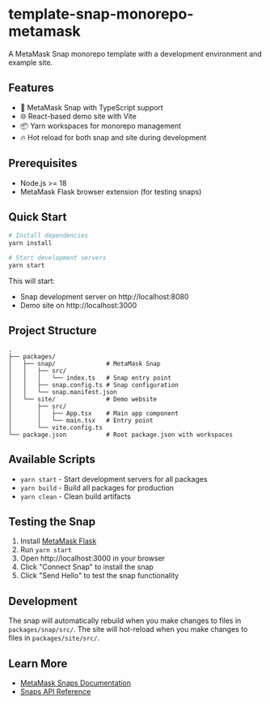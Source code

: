 # template-snap-monorepo-metamask

A MetaMask Snap monorepo template with a development environment and example site.

## Features

- 🔌 MetaMask Snap with TypeScript support
- 🌐 React-based demo site with Vite
- 📦 Yarn workspaces for monorepo management
- 🔥 Hot reload for both snap and site during development

## Prerequisites

- Node.js >= 18
- MetaMask Flask browser extension (for testing snaps)

## Quick Start

```bash
# Install dependencies
yarn install

# Start development servers
yarn start
```

This will start:
- Snap development server on http://localhost:8080
- Demo site on http://localhost:3000

## Project Structure

```
.
├── packages/
│   ├── snap/              # MetaMask Snap
│   │   ├── src/
│   │   │   └── index.ts   # Snap entry point
│   │   ├── snap.config.ts # Snap configuration
│   │   └── snap.manifest.json
│   └── site/              # Demo website
│       ├── src/
│       │   ├── App.tsx    # Main app component
│       │   └── main.tsx   # Entry point
│       └── vite.config.ts
└── package.json           # Root package.json with workspaces
```

## Available Scripts

- `yarn start` - Start development servers for all packages
- `yarn build` - Build all packages for production
- `yarn clean` - Clean build artifacts

## Testing the Snap

1. Install [MetaMask Flask](https://metamask.io/flask/)
2. Run `yarn start`
3. Open http://localhost:3000 in your browser
4. Click "Connect Snap" to install the snap
5. Click "Send Hello" to test the snap functionality

## Development

The snap will automatically rebuild when you make changes to files in `packages/snap/src/`.
The site will hot-reload when you make changes to files in `packages/site/src/`.

## Learn More

- [MetaMask Snaps Documentation](https://docs.metamask.io/snaps/)
- [Snaps API Reference](https://docs.metamask.io/snaps/reference/snaps-api/)
